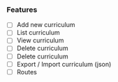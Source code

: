 ### Features

- [ ] Add new curriculum
- [ ] List curriculum
- [ ] View curriculum
- [ ] Delete curriculum
- [ ] Delete curriculum
- [ ] Export / Import curriculum (json)
- [ ] Routes
